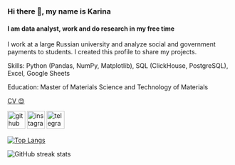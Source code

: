 ### Hi there 👋, my name is Karina
#### I am data analyst, work and do research in my free time
I work at a large Russian university and analyze social and government payments to students. I created this profile to share my projects.

Skills: Python (Pandas, NumPy, Matplotlib), SQL (ClickHouse, PostgreSQL), Excel, Google Sheets

Education: Master of Materials Science and Technology of Materials

[CV :blush:](https://hh.ru/resume/00446bf7ff0d016bc80039ed1f444355644a4d?from=share_ios)

[<img src='https://cdn.jsdelivr.net/npm/simple-icons@3.0.1/icons/github.svg' alt='github' height='40'>](https://github.com/karryru)  [<img src='https://cdn.jsdelivr.net/npm/simple-icons@3.0.1/icons/instagram.svg' alt='instagram' height='40'>](https://www.instagram.com/karryru/)  [<img src='https://cdn.jsdelivr.net/npm/simple-icons@3.0.1/icons/telegram.svg' alt='telegram' height='40'>](https://t.me/karryru) 

[![Top Langs](https://github-readme-stats.vercel.app/api/top-langs/?username=karryru)](https://github.com/anuraghazra/github-readme-stats)

![GitHub streak stats](https://streak-stats.demolab.com/?user=karryru)  


